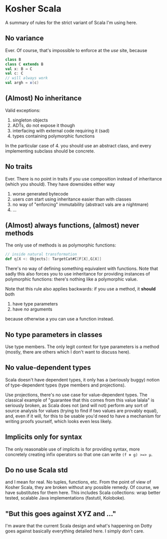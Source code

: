 # Kosher Scala

A summary of rules for the strict variant of Scala I'm using here.

## No variance

Ever. Of course, that's impossible to enforce at the *use* site, because

``` scala
class B
class C extends B
val x: B → C
val c: C
// will always work
val argh = x(c)
```

## (Almost) No inheritance

Valid exceptions:

1. singleton objects
2. ADTs, do not expose it though
3. interfacing with external code requiring it (sad)
4. types containing polymorphic functions

In the particular case of 4. you should use an abstract class, and every implementing subclass should be concrete.

## No traits

Ever. There is no point in traits if you use composition instead of inheritance (which you should). They have downsides either way

1. worse generated bytecode
2. users *can* start using inheritance easier than with classes
3. no way of "enforcing" immutability (abstract vals are a nightmare)
4. ...

## (Almost) always functions, (almost) never methods

The only use of methods is as polymorphic functions:

``` scala
// inside natural transformation
def η[X <: Objects]: TargetCat#C[F[X],G[X]]
```

There's no way of defining something equivalent with functions. Note that sadly this also forces you to use inheritance for providing instances of polymorphic functions: there's nothing like a polymorphic value.

Note that this rule also applies backwards: if you use a method, it **should** both

1. have type parameters
2. have *no* arguments

because otherwise a you can use a function instead.

## No type parameters in classes

Use type members. The only legit context for type parameters is a method (mostly, there are others which I don't want to discuss here).

## No value-dependent types

Scala doesn't have dependent types, it only has a (seriously buggy) notion of type-dependent types (type members and projections).

Use projections, there's no use case for value-dependent types. The classical example of "guarantee that this comes from this value lalala" is seriously broken, as Scala does not (and will not) perform any sort of source analysis for values (trying to find if two values are provably equal), and, even if it will, for this to be usable you'd need to have a mechanism for writing proofs yourself, which looks even less likely.

## Implicits only for syntax

The only reasonable use of implicits is for providing syntax, more concretely creating infix operators so that one can write `(f ⊗ g) >=> μ`.

## Do no use Scala std

and I mean for real. No tuples, functions, etc. From the point of view of Kosher Scala, they are broken without any possible remedy. Of course, we have substitutes for them here. This includes Scala collections: wrap better tested, scalable Java implementations (fastutil, Koloboke).

## "But this goes against XYZ and ..."

I'm aware that the current Scala design and what's happening on Dotty goes against basically everything detailed here. I simply don't care.
